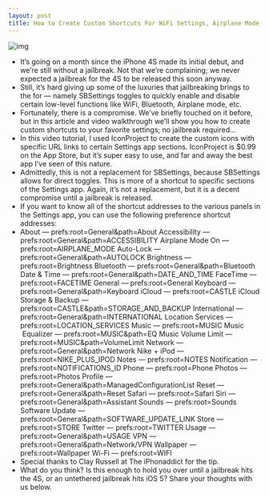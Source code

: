 ```yaml
---
layout: post
title: How to Create Custom Shortcuts For WiFi Settings, Airplane Mode, and More - No Jailbreak Required
---
```

![img](http://media.idownloadblog.com/wp-content/uploads/2011/11/How-to-Create-Custom-Settings-App-Shortcuts.png)
* It’s going on a month since the iPhone 4S made its initial debut, and we’re still without a jailbreak. Not that we’re complaining; we never expected a jailbreak for the 4S to be released this soon anyway.
* Still, it’s hard giving up some of the luxuries that jailbreaking brings to the for — namely SBSettings toggles to quickly enable and disable certain low-level functions like WiFi, Bluetooth, Airplane mode, etc.
* Fortunately, there is a compromise. We’ve briefly touched on it before, but in this article and video walkthrough we’ll show you how to create custom shortcuts to your favorite settings; no jailbreak required…
* In this video tutorial, I used IconProject to create the custom icons with specific URL links to certain Settings app sections. IconProject is $0.99 on the App Store, but it’s super easy to use, and far and away the best app I’ve seen of this nature.
* Admittedly, this is not a replacement for SBSettings, because SBSettings allows for direct toggles. This is more of a shortcut to specific sections of the Settings app. Again, it’s not a replacement, but it is a decent compromise until a jailbreak is released.
* If you want to know all of the shortcut addresses to the various panels in the Settings app, you can use the following preference shortcut addresses:
* About — prefs:root=General&path=About Accessibility — prefs:root=General&path=ACCESSIBILITY Airplane Mode On — prefs:root=AIRPLANE_MODE Auto-Lock — prefs:root=General&path=AUTOLOCK Brightness — prefs:root=Brightness Bluetooth — prefs:root=General&path=Bluetooth Date & Time — prefs:root=General&path=DATE_AND_TIME FaceTime — prefs:root=FACETIME General — prefs:root=General Keyboard — prefs:root=General&path=Keyboard iCloud — prefs:root=CASTLE iCloud Storage & Backup — prefs:root=CASTLE&path=STORAGE_AND_BACKUP International — prefs:root=General&path=INTERNATIONAL Location Services — prefs:root=LOCATION_SERVICES Music — prefs:root=MUSIC Music  Equalizer — prefs:root=MUSIC&path=EQ Music Volume Limit — prefs:root=MUSIC&path=VolumeLimit Network — prefs:root=General&path=Network Nike + iPod — prefs:root=NIKE_PLUS_IPOD Notes — prefs:root=NOTES Notification — prefs:root=NOTIFICATIONS_ID Phone — prefs:root=Phone Photos — prefs:root=Photos Profile — prefs:root=General&path=ManagedConfigurationList Reset — prefs:root=General&path=Reset Safari — prefs:root=Safari Siri — prefs:root=General&path=Assistant Sounds — prefs:root=Sounds Software Update — prefs:root=General&path=SOFTWARE_UPDATE_LINK Store — prefs:root=STORE Twitter — prefs:root=TWITTER Usage — prefs:root=General&path=USAGE VPN — prefs:root=General&path=Network/VPN Wallpaper — prefs:root=Wallpaper Wi-Fi — prefs:root=WIFI
* Special thanks to Clay Russell at The iPhonaddict for the tip.
* What do you think? Is this enough to hold you over until a jailbreak hits the 4S, or an untethered jailbreak hits iOS 5? Share your thoughts with us below.

